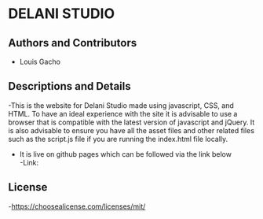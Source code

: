 # DELANI STUDIO
## Authors and Contributors
- Louis Gacho
## Descriptions and Details
-This is the website for Delani Studio made using javascript, CSS, and HTML. To have an ideal experience with the site it is advisable to use a browser that is compatible with the latest version of javascript and jQuery. It is also advisable to ensure you have all the asset files and other related files such as the script.js file if you are running the index.html file locally.  
- It is live on github pages which can be followed via the link below  
-Link:
## License
-https://choosealicense.com/licenses/mit/
